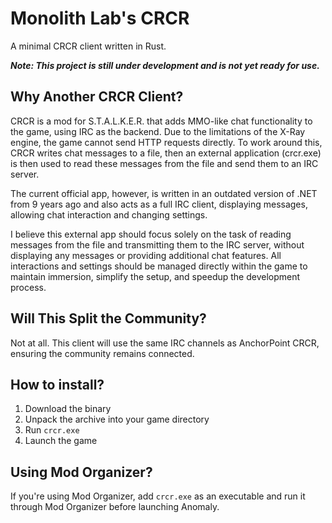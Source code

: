 # Monolith Lab's CRCR
A minimal CRCR client written in Rust.

***Note: This project is still under development and is not yet ready for use.***

## Why Another CRCR Client?
CRCR is a mod for S.T.A.L.K.E.R. that adds MMO-like chat functionality to the game, using IRC as the backend. Due to the limitations of the X-Ray engine, the game cannot send HTTP requests directly. To work around this, CRCR writes chat messages to a file, then an external application (crcr.exe) is then used to read these messages from the file and send them to an IRC server.

The current official app, however, is written in an outdated version of .NET from 9 years ago and also acts as a full IRC client, displaying messages, allowing chat interaction and changing settings.

I believe this external app should focus solely on the task of reading messages from the file and transmitting them to the IRC server, without displaying any messages or providing additional chat features. All interactions and settings should be managed directly within the game to maintain immersion, simplify the setup, and speedup the development process.

## Will This Split the Community?
Not at all. This client will use the same IRC channels as AnchorPoint CRCR, ensuring the community remains connected.

## How to install?
1. Download the binary
2. Unpack the archive into your game directory
3. Run `crcr.exe`
4. Launch the game

## Using Mod Organizer?
If you're using Mod Organizer, add `crcr.exe` as an executable and run it through Mod Organizer before launching Anomaly.
